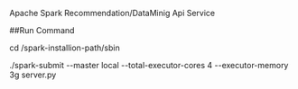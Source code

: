 Apache Spark Recommendation/DataMinig Api Service

##Run Command

cd /spark-installion-path/sbin

./spark-submit --master local --total-executor-cores 4 --executor-memory 3g server.py
